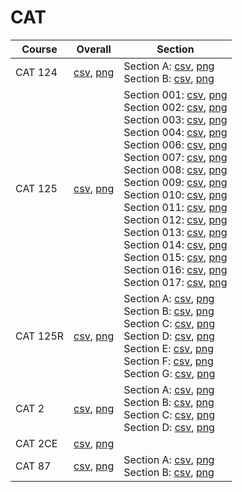 # CAT

| Course | Overall | Section |
| ------ | ------- | ------- |
| CAT 124 | [csv](https://github.com/UCSD-Historical-Enrollment-Data/2025Winter/blob/main/overall/CAT%20124.csv), [png](https://raw.githubusercontent.com/UCSD-Historical-Enrollment-Data/2025Winter/main/plot_overall/CAT%20124.png) | Section A: [csv](https://github.com/UCSD-Historical-Enrollment-Data/2025Winter/blob/main/section/CAT%20124_A.csv), [png](https://raw.githubusercontent.com/UCSD-Historical-Enrollment-Data/2025Winter/main/plot_section/CAT%20124_A.png)<br>Section B: [csv](https://github.com/UCSD-Historical-Enrollment-Data/2025Winter/blob/main/section/CAT%20124_B.csv), [png](https://raw.githubusercontent.com/UCSD-Historical-Enrollment-Data/2025Winter/main/plot_section/CAT%20124_B.png) |
| CAT 125 | [csv](https://github.com/UCSD-Historical-Enrollment-Data/2025Winter/blob/main/overall/CAT%20125.csv), [png](https://raw.githubusercontent.com/UCSD-Historical-Enrollment-Data/2025Winter/main/plot_overall/CAT%20125.png) | Section 001: [csv](https://github.com/UCSD-Historical-Enrollment-Data/2025Winter/blob/main/section/CAT%20125_001.csv), [png](https://raw.githubusercontent.com/UCSD-Historical-Enrollment-Data/2025Winter/main/plot_section/CAT%20125_001.png)<br>Section 002: [csv](https://github.com/UCSD-Historical-Enrollment-Data/2025Winter/blob/main/section/CAT%20125_002.csv), [png](https://raw.githubusercontent.com/UCSD-Historical-Enrollment-Data/2025Winter/main/plot_section/CAT%20125_002.png)<br>Section 003: [csv](https://github.com/UCSD-Historical-Enrollment-Data/2025Winter/blob/main/section/CAT%20125_003.csv), [png](https://raw.githubusercontent.com/UCSD-Historical-Enrollment-Data/2025Winter/main/plot_section/CAT%20125_003.png)<br>Section 004: [csv](https://github.com/UCSD-Historical-Enrollment-Data/2025Winter/blob/main/section/CAT%20125_004.csv), [png](https://raw.githubusercontent.com/UCSD-Historical-Enrollment-Data/2025Winter/main/plot_section/CAT%20125_004.png)<br>Section 006: [csv](https://github.com/UCSD-Historical-Enrollment-Data/2025Winter/blob/main/section/CAT%20125_006.csv), [png](https://raw.githubusercontent.com/UCSD-Historical-Enrollment-Data/2025Winter/main/plot_section/CAT%20125_006.png)<br>Section 007: [csv](https://github.com/UCSD-Historical-Enrollment-Data/2025Winter/blob/main/section/CAT%20125_007.csv), [png](https://raw.githubusercontent.com/UCSD-Historical-Enrollment-Data/2025Winter/main/plot_section/CAT%20125_007.png)<br>Section 008: [csv](https://github.com/UCSD-Historical-Enrollment-Data/2025Winter/blob/main/section/CAT%20125_008.csv), [png](https://raw.githubusercontent.com/UCSD-Historical-Enrollment-Data/2025Winter/main/plot_section/CAT%20125_008.png)<br>Section 009: [csv](https://github.com/UCSD-Historical-Enrollment-Data/2025Winter/blob/main/section/CAT%20125_009.csv), [png](https://raw.githubusercontent.com/UCSD-Historical-Enrollment-Data/2025Winter/main/plot_section/CAT%20125_009.png)<br>Section 010: [csv](https://github.com/UCSD-Historical-Enrollment-Data/2025Winter/blob/main/section/CAT%20125_010.csv), [png](https://raw.githubusercontent.com/UCSD-Historical-Enrollment-Data/2025Winter/main/plot_section/CAT%20125_010.png)<br>Section 011: [csv](https://github.com/UCSD-Historical-Enrollment-Data/2025Winter/blob/main/section/CAT%20125_011.csv), [png](https://raw.githubusercontent.com/UCSD-Historical-Enrollment-Data/2025Winter/main/plot_section/CAT%20125_011.png)<br>Section 012: [csv](https://github.com/UCSD-Historical-Enrollment-Data/2025Winter/blob/main/section/CAT%20125_012.csv), [png](https://raw.githubusercontent.com/UCSD-Historical-Enrollment-Data/2025Winter/main/plot_section/CAT%20125_012.png)<br>Section 013: [csv](https://github.com/UCSD-Historical-Enrollment-Data/2025Winter/blob/main/section/CAT%20125_013.csv), [png](https://raw.githubusercontent.com/UCSD-Historical-Enrollment-Data/2025Winter/main/plot_section/CAT%20125_013.png)<br>Section 014: [csv](https://github.com/UCSD-Historical-Enrollment-Data/2025Winter/blob/main/section/CAT%20125_014.csv), [png](https://raw.githubusercontent.com/UCSD-Historical-Enrollment-Data/2025Winter/main/plot_section/CAT%20125_014.png)<br>Section 015: [csv](https://github.com/UCSD-Historical-Enrollment-Data/2025Winter/blob/main/section/CAT%20125_015.csv), [png](https://raw.githubusercontent.com/UCSD-Historical-Enrollment-Data/2025Winter/main/plot_section/CAT%20125_015.png)<br>Section 016: [csv](https://github.com/UCSD-Historical-Enrollment-Data/2025Winter/blob/main/section/CAT%20125_016.csv), [png](https://raw.githubusercontent.com/UCSD-Historical-Enrollment-Data/2025Winter/main/plot_section/CAT%20125_016.png)<br>Section 017: [csv](https://github.com/UCSD-Historical-Enrollment-Data/2025Winter/blob/main/section/CAT%20125_017.csv), [png](https://raw.githubusercontent.com/UCSD-Historical-Enrollment-Data/2025Winter/main/plot_section/CAT%20125_017.png) |
| CAT 125R | [csv](https://github.com/UCSD-Historical-Enrollment-Data/2025Winter/blob/main/overall/CAT%20125R.csv), [png](https://raw.githubusercontent.com/UCSD-Historical-Enrollment-Data/2025Winter/main/plot_overall/CAT%20125R.png) | Section A: [csv](https://github.com/UCSD-Historical-Enrollment-Data/2025Winter/blob/main/section/CAT%20125R_A.csv), [png](https://raw.githubusercontent.com/UCSD-Historical-Enrollment-Data/2025Winter/main/plot_section/CAT%20125R_A.png)<br>Section B: [csv](https://github.com/UCSD-Historical-Enrollment-Data/2025Winter/blob/main/section/CAT%20125R_B.csv), [png](https://raw.githubusercontent.com/UCSD-Historical-Enrollment-Data/2025Winter/main/plot_section/CAT%20125R_B.png)<br>Section C: [csv](https://github.com/UCSD-Historical-Enrollment-Data/2025Winter/blob/main/section/CAT%20125R_C.csv), [png](https://raw.githubusercontent.com/UCSD-Historical-Enrollment-Data/2025Winter/main/plot_section/CAT%20125R_C.png)<br>Section D: [csv](https://github.com/UCSD-Historical-Enrollment-Data/2025Winter/blob/main/section/CAT%20125R_D.csv), [png](https://raw.githubusercontent.com/UCSD-Historical-Enrollment-Data/2025Winter/main/plot_section/CAT%20125R_D.png)<br>Section E: [csv](https://github.com/UCSD-Historical-Enrollment-Data/2025Winter/blob/main/section/CAT%20125R_E.csv), [png](https://raw.githubusercontent.com/UCSD-Historical-Enrollment-Data/2025Winter/main/plot_section/CAT%20125R_E.png)<br>Section F: [csv](https://github.com/UCSD-Historical-Enrollment-Data/2025Winter/blob/main/section/CAT%20125R_F.csv), [png](https://raw.githubusercontent.com/UCSD-Historical-Enrollment-Data/2025Winter/main/plot_section/CAT%20125R_F.png)<br>Section G: [csv](https://github.com/UCSD-Historical-Enrollment-Data/2025Winter/blob/main/section/CAT%20125R_G.csv), [png](https://raw.githubusercontent.com/UCSD-Historical-Enrollment-Data/2025Winter/main/plot_section/CAT%20125R_G.png) |
| CAT 2 | [csv](https://github.com/UCSD-Historical-Enrollment-Data/2025Winter/blob/main/overall/CAT%202.csv), [png](https://raw.githubusercontent.com/UCSD-Historical-Enrollment-Data/2025Winter/main/plot_overall/CAT%202.png) | Section A: [csv](https://github.com/UCSD-Historical-Enrollment-Data/2025Winter/blob/main/section/CAT%202_A.csv), [png](https://raw.githubusercontent.com/UCSD-Historical-Enrollment-Data/2025Winter/main/plot_section/CAT%202_A.png)<br>Section B: [csv](https://github.com/UCSD-Historical-Enrollment-Data/2025Winter/blob/main/section/CAT%202_B.csv), [png](https://raw.githubusercontent.com/UCSD-Historical-Enrollment-Data/2025Winter/main/plot_section/CAT%202_B.png)<br>Section C: [csv](https://github.com/UCSD-Historical-Enrollment-Data/2025Winter/blob/main/section/CAT%202_C.csv), [png](https://raw.githubusercontent.com/UCSD-Historical-Enrollment-Data/2025Winter/main/plot_section/CAT%202_C.png)<br>Section D: [csv](https://github.com/UCSD-Historical-Enrollment-Data/2025Winter/blob/main/section/CAT%202_D.csv), [png](https://raw.githubusercontent.com/UCSD-Historical-Enrollment-Data/2025Winter/main/plot_section/CAT%202_D.png) |
| CAT 2CE | [csv](https://github.com/UCSD-Historical-Enrollment-Data/2025Winter/blob/main/overall/CAT%202CE.csv), [png](https://raw.githubusercontent.com/UCSD-Historical-Enrollment-Data/2025Winter/main/plot_overall/CAT%202CE.png) |  |
| CAT 87 | [csv](https://github.com/UCSD-Historical-Enrollment-Data/2025Winter/blob/main/overall/CAT%2087.csv), [png](https://raw.githubusercontent.com/UCSD-Historical-Enrollment-Data/2025Winter/main/plot_overall/CAT%2087.png) | Section A: [csv](https://github.com/UCSD-Historical-Enrollment-Data/2025Winter/blob/main/section/CAT%2087_A.csv), [png](https://raw.githubusercontent.com/UCSD-Historical-Enrollment-Data/2025Winter/main/plot_section/CAT%2087_A.png)<br>Section B: [csv](https://github.com/UCSD-Historical-Enrollment-Data/2025Winter/blob/main/section/CAT%2087_B.csv), [png](https://raw.githubusercontent.com/UCSD-Historical-Enrollment-Data/2025Winter/main/plot_section/CAT%2087_B.png) |
